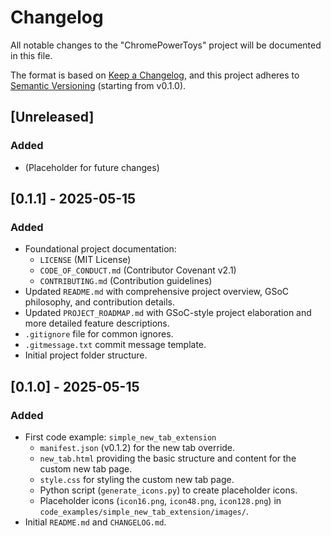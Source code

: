 # Changelog

All notable changes to the "ChromePowerToys" project will be documented in this file.

The format is based on [Keep a Changelog](https://keepachangelog.com/en/1.0.0/),
and this project adheres to [Semantic Versioning](https://semver.org/spec/v2.0.0.html) (starting from v0.1.0).

## [Unreleased]

### Added
- (Placeholder for future changes)

## [0.1.1] - 2025-05-15

### Added
- Foundational project documentation:
    - `LICENSE` (MIT License)
    - `CODE_OF_CONDUCT.md` (Contributor Covenant v2.1)
    - `CONTRIBUTING.md` (Contribution guidelines)
- Updated `README.md` with comprehensive project overview, GSoC philosophy, and contribution details.
- Updated `PROJECT_ROADMAP.md` with GSoC-style project elaboration and more detailed feature descriptions.
- `.gitignore` file for common ignores.
- `.gitmessage.txt` commit message template.
- Initial project folder structure.

## [0.1.0] - 2025-05-15

### Added
- First code example: `simple_new_tab_extension`
    - `manifest.json` (v0.1.2) for the new tab override.
    - `new_tab.html` providing the basic structure and content for the custom new tab page.
    - `style.css` for styling the custom new tab page.
    - Python script (`generate_icons.py`) to create placeholder icons.
    - Placeholder icons (`icon16.png`, `icon48.png`, `icon128.png`) in `code_examples/simple_new_tab_extension/images/`.
- Initial `README.md` and `CHANGELOG.md`.

